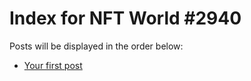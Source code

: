 # Index for NFT World #2940
Posts will be displayed in the order below:

- [Your first post](./001-first.md)

